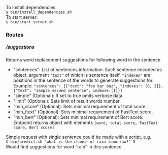 <!--
 Licensed to the Apache Software Foundation (ASF) under one or more
 contributor license agreements.  See the NOTICE file distributed with
 this work for additional information regarding copyright ownership.
 The ASF licenses this file to You under the Apache License, Version 2.0
 (the "License"); you may not use this file except in compliance with
 the License.  You may obtain a copy of the License at

      http://www.apache.org/licenses/LICENSE-2.0

 Unless required by applicable law or agreed to in writing, software
 distributed under the License is distributed on an "AS IS" BASIS,
 WITHOUT WARRANTIES OR CONDITIONS OF ANY KIND, either express or implied.
 See the License for the specific language governing permissions and
 limitations under the License.
-->

To install dependencies:  
`$ bin/install_dependencies.sh`  
To start server:  
`$ bin/start_server.sh`  

### Routes
##### /suggestions
Returns word replacement suggestions for following word in the sentence  
* "sentences": List of sentences information. Each sentence encoded as object, argument `"text"` of which is sentence itself,
  `"indexes"` are positions in the sentence of the words to generate suggestions for.  
  Example: ``"sentences": [{"text": "foo bar baz", "indexes": [0, 2]}, {"text": "sample second sentence", indexes:[1]}]``
* "simple" (Optional): If set to true omits verbose data.  
* "limit" (Optional): Sets limit of result words number. 
* "min_score" (Optional): Sets minimal requirement of total score.
* "min_ftext" (Optional): Sets minimal requirement of FastText score.  
* "min_bert" (Optional): Sets minimal requirement of Bert score.  
Endpoint returns object with elements `[word, total score, FastText score, Bert score]`

Simple request with single sentence could be made with a script, e.g.  
`$ bin/predict.sh "what is the chance of rain tomorrow?" 5`  
Would find suggestions for word "rain" in this sentence.
